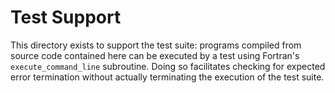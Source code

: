 Test Support
============

This directory exists to support the test suite: programs compiled from source
code contained here can be executed by a test using Fortran's `execute_command_line`
subroutine.  Doing so facilitates checking for expected error termination without
actually terminating the execution of the test suite.
